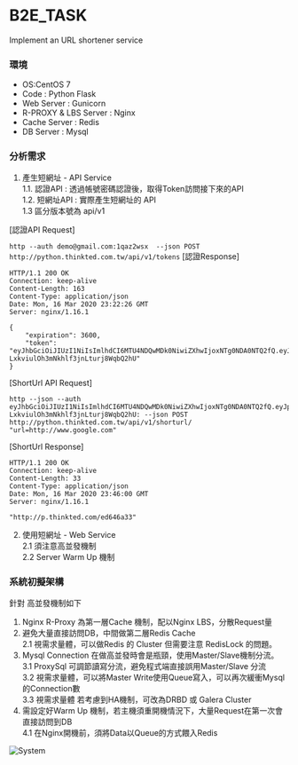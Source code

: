 # B2E_TASK
Implement an URL shortener service

### 環境
* OS:CentOS 7
* Code : Python Flask
* Web Server : Gunicorn 
* R-PROXY & LBS Server : Nginx
* Cache Server : Redis
* DB Server : Mysql
  
### 分析需求

1. 產生短網址 - API Service  
	1.1. 認證API :  透過帳號密碼認證後，取得Token訪問接下來的API  
	1.2. 短網址API : 實際產生短網址的 API  
	1.3 區分版本號為 api/v1  
	
[認證API Request]	

```http --auth demo@gmail.com:1qaz2wsx  --json POST http://python.thinkted.com.tw/api/v1/tokens```
[認證Response]	
```
HTTP/1.1 200 OK
Connection: keep-alive
Content-Length: 163
Content-Type: application/json
Date: Mon, 16 Mar 2020 23:22:26 GMT
Server: nginx/1.16.1

{
    "expiration": 3600,
    "token": "eyJhbGciOiJIUzI1NiIsImlhdCI6MTU4NDQwMDk0NiwiZXhwIjoxNTg0NDA0NTQ2fQ.eyJpZCI6MX0.pdliciYNcG-LxkviulOh3mNkhlf3jnLturj8WqbQ2hU"
}
```
[ShortUrl API Request]	
```
http --json --auth eyJhbGciOiJIUzI1NiIsImlhdCI6MTU4NDQwMDk0NiwiZXhwIjoxNTg0NDA0NTQ2fQ.eyJpZCI6MX0.pdliciYNcG-LxkviulOh3mNkhlf3jnLturj8WqbQ2hU: --json POST  http://python.thinkted.com.tw/api/v1/shorturl/ "url=http://www.google.com"
```
[ShortUrl Response]	
```
HTTP/1.1 200 OK
Connection: keep-alive
Content-Length: 33
Content-Type: application/json
Date: Mon, 16 Mar 2020 23:46:00 GMT
Server: nginx/1.16.1

"http://p.thinkted.com/ed646a33"
```	
 
2. 使用短網址 - Web Service  
		2.1 須注意高並發機制  
		2.2 Server Warm Up 機制 

### 系統初擬架構 

針對 高並發機制如下
1. Nginx R-Proxy 為第一層Cache 機制，配以Nginx LBS，分散Request量  
2. 避免大量直接訪問DB，中間做第二層Redis Cache   
  	2.1 視需求量體，可以做Redis 的 Cluster 但需要注意 RedisLock 的問題。  
3. Mysql Connection 在做高並發時會是瓶頸，使用Master/Slave機制分流。  
	3.1 ProxySql 可調節讀寫分流，避免程式端直接誤用Master/Slave 分流  
	3.2 視需求量體，可以將Master Write使用Queue寫入，可以再次緩衝Mysql的Connection數  
	3.3 視需求量體 若考慮到HA機制，可改為DRBD 或 Galera Cluster 
4. 需設定好Warm Up 機制，若主機須重開機情況下，大量Request在第一次會直接訪問到DB  
	4.1 在Nginx開機前，須將Data以Queue的方式餵入Redis  

 ![System](system.png)
